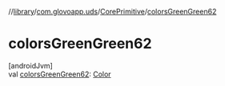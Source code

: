 //[library](../../../index.md)/[com.glovoapp.uds](../index.md)/[CorePrimitive](index.md)/[colorsGreenGreen62](colors-green-green62.md)

# colorsGreenGreen62

[androidJvm]\
val [colorsGreenGreen62](colors-green-green62.md): [Color](https://developer.android.com/reference/kotlin/androidx/compose/ui/graphics/Color.html)
